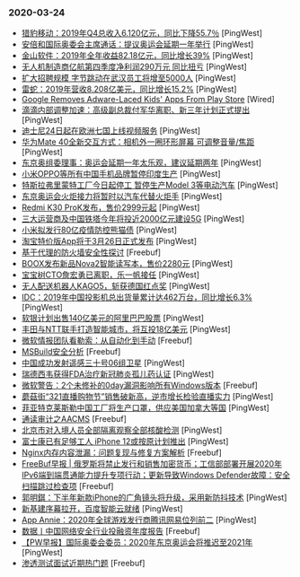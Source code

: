 ### 2020-03-24

* [猎豹移动：2019年Q4总收入6.120亿元，同比下降55.7％](https://www.pingwest.com/w/207379) [PingWest]
* [安倍和国际奥委会主席通话：提议奥运会延期一年举行](https://www.pingwest.com/w/207377) [PingWest]
* [金山软件：2019年全年收益82.18亿元，同比增长39%](https://www.pingwest.com/w/207376) [PingWest]
* [无人机制造商亿航第四季度净利润290万元 同比扭亏](https://www.pingwest.com/w/207375) [PingWest]
* [扩大招聘规模 字节跳动在武汉员工将增至5000人](https://www.pingwest.com/w/207374) [PingWest]
* [雷蛇：2019年营收8.208亿美元，同比增长15.2%](https://www.pingwest.com/w/207373) [PingWest]
* [Google Removes Adware-Laced Kids' Apps From Play Store](https://www.wired.com/story/google-removes-tekya-adware-kids-apps) [Wired]
* [滴滴内部调整加速：高级副总裁付军华离职、新三年计划正式提出](https://www.pingwest.com/w/207368) [PingWest]
* [迪士尼24日起在欧洲七国上线视频服务](https://www.pingwest.com/w/207367) [PingWest]
* [华为Mate 40全新交互方式：相机外一圈环形屏幕 可调整音量/焦距](https://www.pingwest.com/w/207365) [PingWest]
* [东京奥组委理事：奥运会延期一年太乐观，建议延期两年](https://www.pingwest.com/w/207364) [PingWest]
* [小米OPPO等所有中国手机品牌暂停印度生产](https://www.pingwest.com/w/207363) [PingWest]
* [特斯拉弗里蒙特工厂今日起停工 暂停生产Model 3等电动汽车](https://www.pingwest.com/w/207361) [PingWest]
* [东京奥运会火炬接力将暂时以汽车代替火炬手](https://www.pingwest.com/w/207359) [PingWest]
* [Redmi K30 ProK发布，售价2999元起](https://www.pingwest.com/w/207354) [PingWest]
* [三大运营商及中国铁塔今年将投近2000亿元建设5G](https://www.pingwest.com/w/207353) [PingWest]
* [小米拟发行80亿疫情防控熊猫债](https://www.pingwest.com/w/207350) [PingWest]
* [淘宝特价版App将于3月26日正式发布](https://www.pingwest.com/w/207348) [PingWest]
* [基于代理的防火墙安全性探讨](https://www.freebuf.com/articles/network/229592.html) [Freebuf]
* [BOOX发布新品Nova2智能读写本，售价2280元](https://www.pingwest.com/w/207349) [PingWest]
* [宝宝树CTO詹宏勇已离职，乐一帆接任](https://www.pingwest.com/w/207347) [PingWest]
* [无人配送机器人KAGO5，斩获德国红点奖](https://www.pingwest.com/w/207346) [PingWest]
* [IDC：2019年中国投影机总出货量累计达462万台，同比增长6.3%](https://www.pingwest.com/w/207345) [PingWest]
* [软银计划出售140亿美元的阿里巴巴股票](https://www.pingwest.com/w/207344) [PingWest]
* [丰田与NTT联手打造智能城市，将互投18亿美元](https://www.pingwest.com/w/207341) [PingWest]
* [微软情报团队看勒索：从自动化到手动](https://www.freebuf.com/articles/system/231316.html) [Freebuf]
* [MSBuild安全分析](https://www.freebuf.com/articles/system/227954.html) [Freebuf]
* [中国成功发射遥感三十号06组卫星](https://www.pingwest.com/w/207340) [PingWest]
* [瑞德西韦获得FDA治疗新冠肺炎孤儿药认证](https://www.pingwest.com/w/207337) [PingWest]
* [微软警告：2个未修补的0day漏洞影响所有Windows版本](https://www.freebuf.com/vuls/231295.html) [Freebuf]
* [蘑菇街“321直播购物节”销售破新高，逆市增长检验直播实力](https://www.pingwest.com/a/207333) [PingWest]
* [菲亚特克莱斯勒中国工厂将生产口罩，供应美国加拿大等国](https://www.pingwest.com/w/207334) [PingWest]
* [通读审计之AACMS](https://www.freebuf.com/vuls/229981.html) [Freebuf]
* [北京市对入境人员全部隔离观察全部核酸检测](https://www.pingwest.com/w/207332) [PingWest]
* [富士康已有足够工人 iPhone 12或按原计划推出](https://www.pingwest.com/w/207331) [PingWest]
* [Nginx内存内容泄漏：问题复现与修复方案解析](https://www.freebuf.com/vuls/231098.html) [Freebuf]
* [FreeBuf早报 | 俄罗斯将禁止发行和销售加密货币；工信部部署开展2020年IPv6端到端贯通能力提升专项行动；更新导致Windows Defender故障：安全扫描跳过检查项](https://www.freebuf.com/news/231262.html) [Freebuf]
* [郭明錤：下半年新款iPhone的广角镜头将升级，采用新防抖技术](https://www.pingwest.com/w/207330) [PingWest]
* [新基建序幕拉开，百度智能云就绪](https://www.pingwest.com/a/207186) [PingWest]
* [App Annie：2020年全球游戏发行商腾讯网易位列前二](https://www.pingwest.com/w/207329) [PingWest]
* [数据丨中国网络安全行业投融资年度报告](https://www.freebuf.com/articles/paper/231191.html) [Freebuf]
* [【PW早报】国际奥委会委员：2020年东京奥运会将推迟至2021年](https://www.pingwest.com/w/207328) [PingWest]
* [渗透测试面试近期热门题](https://www.freebuf.com/vuls/228750.html) [Freebuf]
